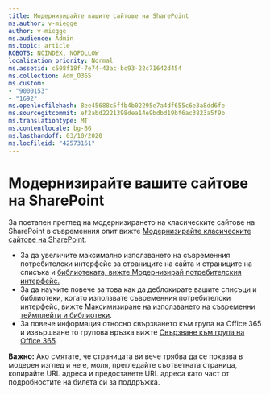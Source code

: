 ```yaml
---
title: Модернизирайте вашите сайтове на SharePoint
ms.author: v-miegge
author: v-miegge
ms.audience: Admin
ms.topic: article
ROBOTS: NOINDEX, NOFOLLOW
localization_priority: Normal
ms.assetid: c508f18f-7e74-43ac-bc93-22c71642d454
ms.collection: Adm_O365
ms.custom:
- "9000153"
- "1692"
ms.openlocfilehash: 8ee45688c5ffb4b02295e7a4df655c6e3a8dd6fe
ms.sourcegitcommit: ef2abd2221398dea14e9bdbd19bf6ac3823a5f9b
ms.translationtype: MT
ms.contentlocale: bg-BG
ms.lasthandoff: 03/10/2020
ms.locfileid: "42573161"
---
```

# <a name="modernize-your-sharepoint-sites"></a>Модернизирайте вашите сайтове на SharePoint

За поетапен преглед на модернизирането на класическите сайтове на SharePoint в съвременния опит вижте [Модернизирайте класическите сайтове на SharePoint](https://docs.microsoft.com/sharepoint/dev/transform/modernize-classic-sites).

* За да увеличите максимално използването на съвременния потребителски интерфейс за страниците на сайта и страниците на списъка и [библиотеката, вижте Модернизирай потребителския интерфейс.](https://docs.microsoft.com/sharepoint/dev/transform/modernize-userinterface)
* За да научите повече за това как да деблокирате вашите списъци и библиотеки, когато използвате съвременния потребителски интерфейс, вижте [Максимизиране на използването на съвременни теймплейти и библиотеки](https://docs.microsoft.com/sharepoint/dev/transform/modernize-userinterface-lists-and-libraries).
* За повече информация относно свързването към група на Office 365 и извършване то групова връзка вижте [Свързване към група на Office 365](https://docs.microsoft.com/sharepoint/dev/transform/modernize-connect-to-office365-group).

**Важно:** Ако смятате, че страницата ви вече трябва да се показва в модерен изглед и не е, моля, прегледайте съответната страница, копирайте URL адреса и предоставете URL адреса като част от подробностите на билета си за поддръжка.
